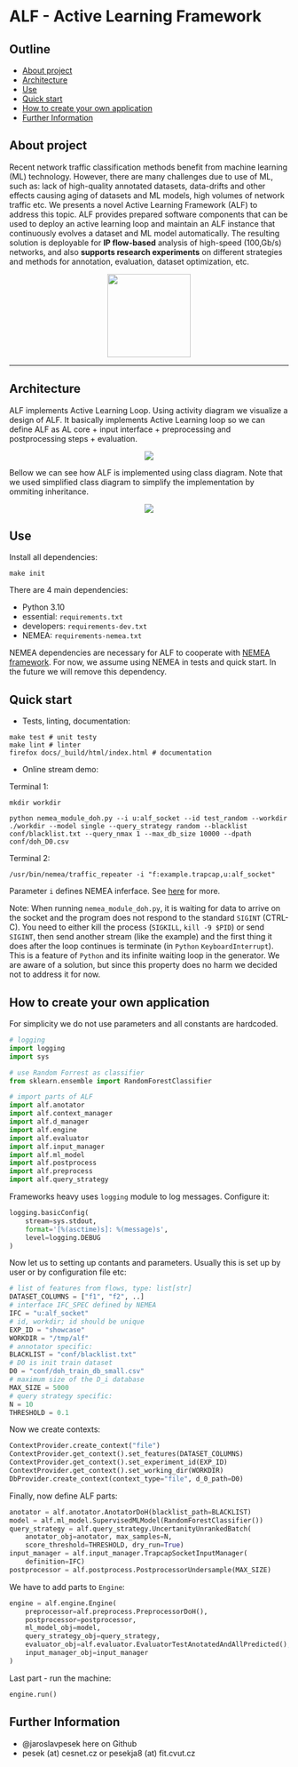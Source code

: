 # ALF - Active Learning Framework

## Outline

* [About project](#about-project)
* [Architecture](#architecture)
* [Use](#use)
* [Quick start](#quick-start)
* [How to create your own application](#how-to-create-your-own-application)
* [Further Information](#further-information)

## About project
Recent network traffic classification methods benefit from machine learning (ML) technology. However, there are many challenges due to use of ML, such as: lack of high-quality annotated datasets, data-drifts and other effects causing aging of datasets and ML models, high volumes of network traffic etc. We presents a novel Active Learning Framework (ALF) to address this topic. ALF provides prepared software components that can be used to deploy an active learning loop and maintain an ALF instance that continuously evolves a dataset and ML model automatically. The resulting solution is deployable for **IP flow-based** analysis of high-speed (100\,Gb/s) networks, and also **supports research experiments** on different strategies and methods for annotation, evaluation, dataset optimization, etc.

<p align="center">
<img src="assets/alf.png" width="150" height="150">
</p>

---

## Architecture

ALF implements Active Learning Loop. Using activity diagram we visualize a design of ALF. It basically implements Active Learning loop so we can define ALF as AL core + input interface + preprocessing and postprocessing steps + evaluation.

<p align="center">
<img src="assets/activity.png">
</p>

Bellow we can see how ALF is implemented using class diagram. Note that we used simplified class diagram to simplify the implementation by ommiting inheritance. 

<p align="center">
<img src="assets/uml.png">
</p>

## Use

Install all dependencies:

```
make init
```

There are 4 main dependencies:
* Python 3.10
* essential: `requirements.txt`
* developers: `requirements-dev.txt`
* NEMEA: `requirements-nemea.txt`

NEMEA dependencies are necessary for ALF to cooperate with [NEMEA framework](https://github.com/CESNET/Nemea). For now, we assume using NEMEA in tests and quick start. In the future we will remove this dependency.

## Quick start

* Tests, linting, documentation:
```
make test # unit testy
make lint # linter
firefox docs/_build/html/index.html # documentation
```

* Online stream demo:

Terminal 1:
```
mkdir workdir

python nemea_module_doh.py --i u:alf_socket --id test_random --workdir ./workdir --model single --query_strategy random --blacklist conf/blacklist.txt --query_nmax 1 --max_db_size 10000 --dpath conf/doh_D0.csv
```

Terminal 2:
```
/usr/bin/nemea/traffic_repeater -i "f:example.trapcap,u:alf_socket"
```

Parameter `i` defines NEMEA inferface. See [here](https://github.com/CESNET/Nemea-Modules/tree/c087d9a63f8feb0023e9f6400400450d2474f725/traffic_repeater) for more.

Note: When running `nemea_module_doh.py`, it is waiting for data to arrive on the socket and the program does not respond to the standard `SIGINT` (CTRL-C). You need to either kill the process (`SIGKILL`, `kill -9 $PID`) or send `SIGINT`, then send another stream (like the example) and the first thing it does after the loop continues is terminate (in `Python` `KeyboardInterrupt`). This is a feature of `Python` and its infinite waiting loop in the generator. We are aware of a solution, but since this property does no harm we decided not to address it for now.

## How to create your own application

For simplicity we do not use parameters and all constants are hardcoded.

```python
# logging
import logging
import sys

# use Random Forrest as classifier
from sklearn.ensemble import RandomForestClassifier

# import parts of ALF
import alf.anotator
import alf.context_manager
import alf.d_manager
import alf.engine
import alf.evaluator
import alf.input_manager
import alf.ml_model
import alf.postprocess
import alf.preprocess
import alf.query_strategy
```

Frameworks heavy uses `logging` module to log messages. Configure it:

```python
logging.basicConfig(
    stream=sys.stdout,
    format='[%(asctime)s]: %(message)s',
    level=logging.DEBUG
)
```

Now let us to setting up contants and parameters. Usually this is set up by user or by configuration file etc:

```python
# list of features from flows, type: list[str]
DATASET_COLUMNS = ["f1", "f2", ..]
# interface IFC_SPEC defined by NEMEA
IFC = "u:alf_socket"
# id, workdir; id should be unique
EXP_ID = "showcase"
WORKDIR = "/tmp/alf"
# annotator specific:
BLACKLIST = "conf/blacklist.txt"
# D0 is init train dataset
D0 = "conf/doh_train_db_small.csv"
# maximum size of the D_i database
MAX_SIZE = 5000
# query strategy specific:
N = 10
THRESHOLD = 0.1
```

Now we create contexts:

```python
ContextProvider.create_context("file")
ContextProvider.get_context().set_features(DATASET_COLUMNS)
ContextProvider.get_context().set_experiment_id(EXP_ID)
ContextProvider.get_context().set_working_dir(WORKDIR)
DbProvider.create_context(context_type="file", d_0_path=D0)
```

Finally, now define ALF parts:

```python
anotator = alf.anotator.AnotatorDoH(blacklist_path=BLACKLIST)
model = alf.ml_model.SupervisedMLModel(RandomForestClassifier())
query_strategy = alf.query_strategy.UncertanityUnrankedBatch(
    anotator_obj=anotator, max_samples=N,
    score_threshold=THRESHOLD, dry_run=True)
input_manager = alf.input_manager.TrapcapSocketInputManager(
    definition=IFC)
postprocessor = alf.postprocess.PostprocessorUndersample(MAX_SIZE)
```

We have to add parts to `Engine`:

```python
engine = alf.engine.Engine(
    preprocessor=alf.preprocess.PreprocessorDoH(),
    postprocessor=postprocessor,
    ml_model_obj=model,
    query_strategy_obj=query_strategy,
    evaluator_obj=alf.evaluator.EvaluatorTestAnotatedAndAllPredicted(),
    input_manager_obj=input_manager
)
```

Last part - run the machine:

```python
engine.run()
```

## Further Information

* @jaroslavpesek here on Github
* pesek (at) cesnet.cz or pesekja8 (at) fit.cvut.cz